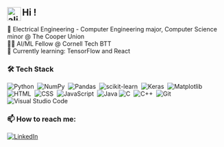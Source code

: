 ## <img alt="alienmonstergif" src="https://em-content.zobj.net/source/microsoft-teams/364/alien-monster_1f47e.png" width='32' align="left"/>Hi !
 
🏫 Electrical Engineering - Computer Engineering major, Computer Science minor @ The Cooper Union  
👩‍💻 AI/ML Fellow @ Cornell Tech BTT  
🌱 Currently learning: TensorFlow and React  

### 🛠 Tech Stack

![Python](https://img.shields.io/badge/-Python-05122A?style=flat&logo=python)&nbsp;
![NumPy](https://img.shields.io/badge/numpy%20-%23013243.svg?&style=flat&logo=numpy&logoColor=white)&nbsp;
![Pandas](https://img.shields.io/badge/pandas%20-%23150458.svg?&style=flat&logo=pandas&logoColor=white)&nbsp;
![scikit-learn](https://img.shields.io/badge/scikit--learn-%23F7931E.svg?style=flat&logo=scikit-learn&logoColor=white)&nbsp;
![Keras](https://img.shields.io/badge/Keras-%23D00000.svg?style=flat&logo=Keras&logoColor=white)&nbsp;
![Matplotlib](https://img.shields.io/badge/Matplotlib-%23ffffff.svg?style=flat&logo=Matplotlib&logoColor=black)\
![HTML](https://img.shields.io/badge/-HTML-05122A?style=flat&logo=HTML5)&nbsp;
![CSS](https://img.shields.io/badge/-CSS-05122A?style=flat&logo=CSS3&logoColor=1572B6)&nbsp;
![JavaScript](https://img.shields.io/badge/-JavaScript-05122A?style=flat&logo=javascript)&nbsp;
![Java](https://img.shields.io/badge/java-05122A?style=flat&logo=openjdk&logoColor=white)
![C](https://img.shields.io/badge/-C-05122A?style=flat&logo=C&logoColor=A8B9CC)&nbsp;
![C++](https://img.shields.io/badge/-C++-05122A?style=flat&logo=C%2B%2B&logoColor=00599C)&nbsp;
![Git](https://img.shields.io/badge/-Git-05122A?style=flat&logo=git)&nbsp;
![Visual Studio Code](https://img.shields.io/badge/-Visual%20Studio%20Code-05122A?style=flat&logo=visual-studio-code&logoColor=007ACC)&nbsp;

### 📫 How to reach me:
<a href="https://www.linkedin.com/in/shioncm/"><img alt="LinkedIn" src="https://img.shields.io/badge/linkedin%20-%230077B5.svg?&style=flat&logo=linkedin&logoColor=white"/></a> &nbsp;
